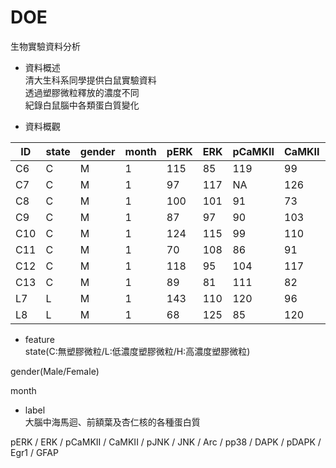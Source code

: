 # DOE
生物實驗資料分析

* 資料概述 <br>
清大生科系同學提供白鼠實驗資料<br>
透過塑膠微粒釋放的濃度不同<br>
紀錄白鼠腦中各類蛋白質變化<br>

* 資料概觀

| ID  | state | gender | month | pERK | ERK | pCaMKII | CaMKII  | pJNK | JNK | Arc | pp38 | DAPK | pDAPK | Egr1 | GFAP |
|-----|-------|--------|-------|------|-----|---------|---------|------|-----|-----|------|------|-------|------|------|
| C6  | C     | M      | 1     | 115  | 85  | 119     | 99      | 73   | 50  | 79  | 37   | 103  | 73    | NA   | 147  |
| C7  | C     | M      | 1     | 97   | 117 | NA      | 126     | 80   | 114 | 132 | 53   | 106  | 129   | 92   | 82   |
| C8  | C     | M      | 1     | 100  | 101 | 91      | 73      | 104  | 96  | 66  | 203  | 105  | 61    | 117  | 95   |
| C9  | C     | M      | 1     | 87   | 97  | 90      | 103     | 143  | 140 | 122 | 107  | 86   | 137   | 115  | 75   |
| C10 | C     | M      | 1     | 124  | 115 | 99      | 110     | 116  | 135 | 139 | 172  | 100  | 109   | 90   | 93   |
| C11 | C     | M      | 1     | 70   | 108 | 86      | 91      | 85   | 98  | 116 | 80   | 138  | 88    | 106  | 127  |
| C12 | C     | M      | 1     | 118  | 95  | 104     | 117     | 90   | 84  | 61  | 74   | 91   | 105   | 96   | 86   |
| C13 | C     | M      | 1     | 89   | 81  | 111     | 82      | 109  | 84  | 84  | 73   | 71   | 97    | 83   | 95   |
| L7  | L     | M      | 1     | 143  | 110 | 120     | 96      | 107  | 72  | 87  | 76   | 88   | 65    | 62   | 118  |
| L8  | L     | M      | 1     | 68   | 125 | 85      | 120     | 116  | 107 | 119 | 66   | 129  | 60    | 139  | 107  |

* feature<br>
 state(C:無塑膠微粒/L:低濃度塑膠微粒/H:高濃度塑膠微粒)<br>
 
 gender(Male/Female)<br>
 
 month

* label<br>
大腦中海馬迴、前額葉及杏仁核的各種蛋白質<br>
 
pERK / ERK / pCaMKII / CaMKII / pJNK / JNK / Arc / pp38 / DAPK / pDAPK / Egr1 / GFAP
 
 
 
 
